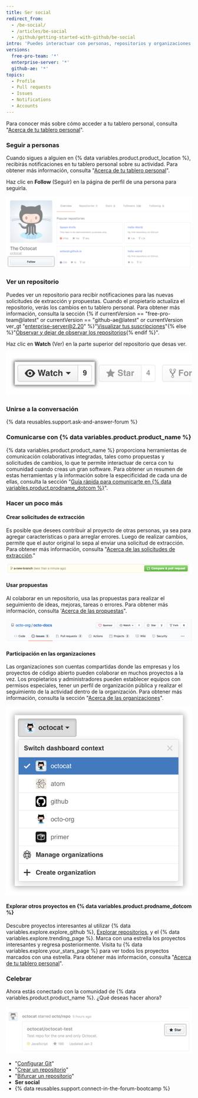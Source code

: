 ```yaml
---
title: Ser social
redirect_from:
  - /be-social/
  - /articles/be-social
  - /github/getting-started-with-github/be-social
intro: 'Puedes interactuar con personas, repositorios y organizaciones en {% data variables.product.prodname_dotcom %}. Ve en qué están trabajando los demás y con quién se están conectando desde tu tablero personal.'
versions:
  free-pro-team: '*'
  enterprise-server: '*'
  github-ae: '*'
topics:
  - Profile
  - Pull requests
  - Issues
  - Notifications
  - Accounts
---
```


Para conocer más sobre cómo acceder a tu tablero personal, consulta "[Acerca de tu tablero personal](/articles/about-your-personal-dashboard)".

### Seguir a personas

Cuando sigues a alguien en {% data variables.product.product_location %}, recibirás notificaciones en tu tablero personal sobre su actividad. Para obtener más información, consulta "[Acerca de tu tablero personal](/articles/about-your-personal-dashboard)".

Haz clic en **Follow** (Seguir) en la página de perfil de una persona para seguirla.

![Botón Follow user (Seguir usuario)](/assets/images/help/profile/follow-user-button.png)

### Ver un repositorio

Puedes ver un repositorio para recibir notificaciones para las nuevas solicitudes de extracción y propuestas. Cuando el propietario actualiza el repositorio, verás los cambios en tu tablero personal. Para obtener más información, consulta la sección {% if currentVersion == "free-pro-team@latest" or currentVersion == "github-ae@latest" or currentVersion ver_gt "enterprise-server@2.20" %}"[Visualizar tus suscripciones](/github/managing-subscriptions-and-notifications-on-github/viewing-your-subscriptions)"{% else %}"[Observar y dejar de observar los repositorios](/github/receiving-notifications-about-activity-on-github/watching-and-unwatching-repositories){% endif %}".

Haz clic en **Watch** (Ver) en la parte superior del repositorio que desas ver.

![Botón Watch repository (Ver repositorio)](/assets/images/help/repository/repo-actions-watch.png)

### Unirse a la conversación

{% data reusables.support.ask-and-answer-forum %}

### Comunicarse con {% data variables.product.product_name %}

{% data variables.product.product_name %} proporciona herramientas de comunicación colaborativas integradas, tales como propuestas y solicitudes de cambios, lo que te permite interactuar de cerca con tu comunidad cuando creas un gran software. Para obtener un resumen de estas herramientas y la información sobre la especificidad de cada una de ellas, consulta la sección "[Guía rápida para comunicarte en {% data variables.product.prodname_dotcom %}](/github/collaborating-with-issues-and-pull-requests/quickstart-for-communicating-on-github)".

### Hacer un poco más

#### Crear solicitudes de extracción

 Es posible que desees contribuir al proyecto de otras personas, ya sea para agregar características o para arreglar errores. Luego de realizar cambios, permite que el autor original lo sepa al enviar una solicitud de extracción. Para obtener más información, consulta "[Acerca de las solicitudes de extracción](/articles/about-pull-requests)."

 ![Botón Pull request (Solicitud de extracción)](/assets/images/help/repository/repo-actions-pullrequest.png)

#### Usar propuestas

Al colaborar en un repositorio, usa las propuestas para realizar el seguimiento de ideas, mejoras, tareas o errores. Para obtener más información, consulta '[Acerca de las propuestas](/articles/about-issues/)".

![Botón Issues (Propuestas)](/assets/images/help/repository/repo-tabs-issues.png)

#### Participación en las organizaciones

Las organizaciones son cuentas compartidas donde las empresas y los proyectos de código abierto pueden colaborar en muchos proyectos a la vez. Los propietarios y administradores pueden establecer equipos con permisos especiales, tener un perfil de organización pública y realizar el seguimiento de la actividad dentro de la organización. Para obtener más información, consulta la sección "[Acerca de las organizaciones](/articles/about-organizations/)".

![Desplegable de contexto para cambiar cuenta](/assets/images/help/overview/dashboard-contextswitcher.png)

#### Explorar otros proyectos en {% data variables.product.prodname_dotcom %}

Descubre proyectos interesantes al utilizar {% data variables.explore.explore_github %}, [Explorar repositorios](https://github.com/explore), y el {% data variables.explore.trending_page %}. Marca con una estrella los proyectos interesantes y regresa posteriormente. Visita tu {% data variables.explore.your_stars_page %} para ver todos los proyectos marcados con una estrella.  Para obtener más información, consulta "[Acerca de tu tablero personal](/articles/about-your-personal-dashboard/)".

### Celebrar

Ahora estás conectado con la comunidad de {% data variables.product.product_name %}. ¿Qué deseas hacer ahora?

![Marcar un proyecto con una estrella](/assets/images/help/stars/star-a-project.png)

- "[Configurar Git](/articles/set-up-git)"
- "[Crear un repositorio](/articles/create-a-repo)"
- "[Bifurcar un repositorio](/articles/fork-a-repo)"
- **Ser social**
- {% data reusables.support.connect-in-the-forum-bootcamp %}
